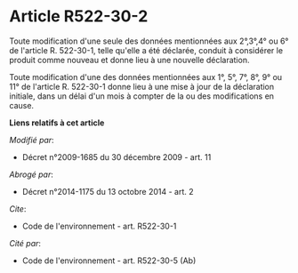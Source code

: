 # Article R522-30-2

Toute modification d'une seule des données mentionnées aux 2°,3°,4° ou 6° de l'article R. 522-30-1, telle qu'elle a été
déclarée, conduit à considérer le produit comme nouveau et donne lieu à une nouvelle déclaration. 

Toute modification d'une des données mentionnées aux 1°, 5°, 7°, 8°, 9° ou 11° de l'article R. 522-30-1 donne lieu à une mise
à jour de la déclaration initiale, dans un délai d'un mois à compter de la ou des modifications en cause.

**Liens relatifs à cet article**

_Modifié par_:

  - Décret n°2009-1685 du 30 décembre 2009 - art. 11

_Abrogé par_:

  - Décret n°2014-1175 du 13 octobre 2014 - art. 2

_Cite_:

  - Code de l'environnement - art. R522-30-1

_Cité par_:

  - Code de l'environnement - art. R522-30-5 (Ab)
